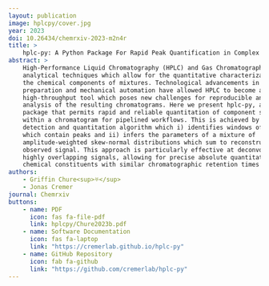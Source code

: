 ```yaml
---
layout: publication
image: hplcpy/cover.jpg
year: 2023
doi: 10.26434/chemrxiv-2023-m2n4r 
title: >
    hplc-py: A Python Package For Rapid Peak Quantification in Complex Chromatograms 
abstract: >
    High-Performance Liquid Chromatography (HPLC) and Gas Chromatography are
    analytical techniques which allow for the quantitative characterization of
    the chemical components of mixtures. Technological advancements in sample
    preparation and mechanical automation have allowed HPLC to become a
    high-throughput tool which poses new challenges for reproducible and rapid
    analysis of the resulting chromatograms. Here we present hplc-py, a Python
    package that permits rapid and reliable quantitation of component signals
    within a chromatogram for pipelined workflows. This is achieved by a signal
    detection and quantitation algorithm which i) identifies windows of time
    which contain peaks and ii) infers the parameters of a mixture of
    amplitude-weighted skew-normal distributions which sum to reconstruct the
    observed signal. This approach is particularly effective at deconvolving
    highly overlapping signals, allowing for precise absolute quantitation of
    chemical constituents with similar chromatographic retention times
authors:
    - Griffin Chure<sup>⛧</sup>
    - Jonas Cremer
journal: Chemrxiv 
buttons:
    - name: PDF
      icon: fas fa-file-pdf
      link: hplcpy/Chure2023b.pdf
    - name: Software Documentation
      icon: fas fa-laptop
      link: "https://cremerlab.github.io/hplc-py"
    - name: GitHub Repository
      icon: fab fa-github
      link: "https://github.com/cremerlab/hplc-py"
---
```


